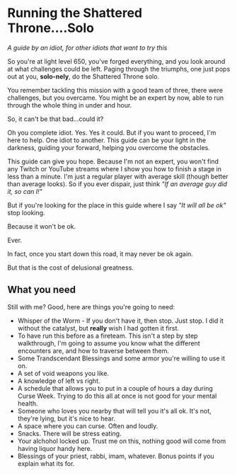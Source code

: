 # Running the Shattered Throne....Solo
*A guide by an idiot, for other idiots that want to try this*

So you're at light level 650, you've forged everything, and you look around at what challenges could be left.  Paging through the triumphs, one just pops out at you, **solo-nely**, do the Shattered Throne solo.

You remember tackling this mission with a good team of three, there were challenges, but you overcame.  You might be an expert by now, able to run through the whole thing in under and hour.

So, it can't be that bad...could it?

Oh you complete idiot.  Yes.  Yes it could.  But if you want to proceed, I'm here to help.  One idiot to another.  This guide can be your light in the darkness, guiding your forward, helping you overcome the obstacles.  

This guide can give you hope.  Because I'm not an expert, you won't find any Twitch or YouTube streams where I show you how to finish a stage in less than a minute.  I'm just a regular player with average skill (though better than average looks).  So if you ever dispair, just think *"If an average guy did it, so can I!"*

But if you're looking for the place in this guide where I say *"It will all be ok"* stop looking.

Because it won't be ok.

Ever.

In fact, once you start down this road, it may never be ok again.

But that is the cost of delusional greatness.

## What you need
Still with me? Good, here are things you're going to need:
* Whisper of the Worm - If you don't have it, then stop.  Just stop.  I did it without the catalyst, but **really** wish I had gotten it first.
* To have run this before as a fireteam.  This isn't a step by step walkthrough, I'm going to assume you know what the different encounters are, and how to traverse between them.
* Some Trandscendant Blessings and some armor you're willing to use it on.
* A set of void weapons you like.
* A knowledge of left vs right.
* A schedule that allows you to put in a couple of hours a day during Curse Week.  Trying to do this all at once is not good for your mental health.
* Someone who loves you nearby that will tell you it's all ok.  It's not, they're lying, but it's nice to hear.
* A space where you can curse.  Often and loudly.
* Snacks.  There will be stress eating.
* Your alchohol locked up.  Trust me on this, nothing good will come from having liquor handy here.
* Blessings of your priest, rabbi, imam, whatever.  Bonus points if you explain what its for.


